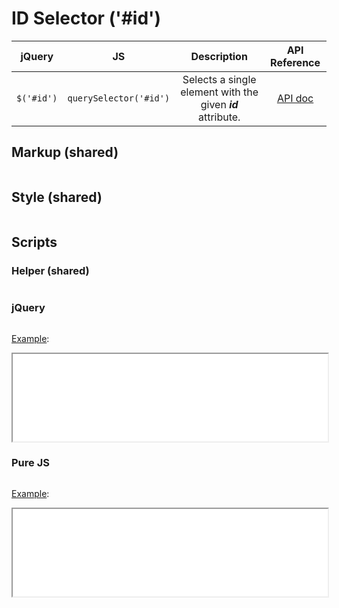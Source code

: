 # ID Selector ('#id')

| jQuery | JS | Description | API Reference |
|:--:|:--:|:--:|:--:|
| `$('#id')` | `querySelector('#id')` | Selects a single element with the given **_id_** attribute. | [API doc](https://api.jquery.com/id-selector/) |

## Markup (shared)

```html:example.html
```

## Style (shared)

```css:src/style.css
```

## Scripts

### Helper (shared)

```js:src/main.js
```

### jQuery

```js:src/jquery.js
```

[Example](example.html?jquery):

<iframe width="100%" height="140" src="example.html?jquery"></iframe>

### Pure JS

```js:src/pure.js
```

[Example](example.html?pure):

<iframe width="100%" height="140" src="example.html?pure"></iframe>
